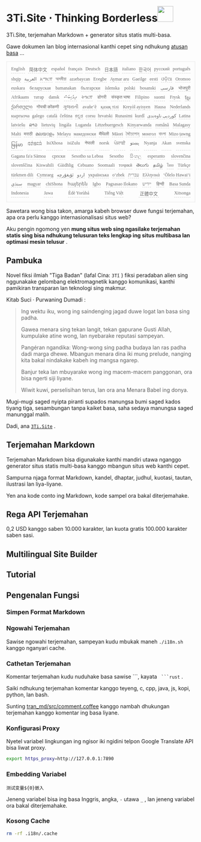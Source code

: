 <h1 style="justify-content:space-between">3Ti.Site ⋅ Thinking Borderless<img src="//i-01.eu.org/3Ti/logo.svg" style="user-select:none;margin-top:-1px;width:42px"></h1>

3Ti.Site, terjemahan Markdown + generator situs statis multi-basa.

Gawe dokumen lan blog internasional kanthi cepet sing ndhukung [atusan basa](https://github.com/i18n-site/node/blob/main/lang/src/index.js) ...

<pre class="langli" style="display:flex;flex-wrap:wrap;background:transparent;border:1px solid #eee;font-size:12px;box-shadow:0 0 3px inset #eee;padding:12px 5px 4px 12px;justify-content:space-between;"><style>pre.langli i{font-weight:300;font-family:s;margin-right:7px;margin-bottom:8px;font-style:normal;color:#666;border-bottom:1px dashed #ccc;}</style><i>English</i><i> 简体中文 </i><i>español</i><i>français</i><i>Deutsch</i><i> 日本語 </i><i>italiano</i><i>한국어</i><i>русский</i><i>português</i><i>shqip</i><i>‫العربية‬</i><i>አማርኛ</i><i>অসমীয়া</i><i>azərbaycan</i><i>Eʋegbe</i><i>Aymar aru</i><i>Gaeilge</i><i>eesti</i><i>ଓଡ଼ିଆ</i><i>Oromoo</i><i>euskara</i><i>беларуская</i><i>bamanakan</i><i>български</i><i>íslenska</i><i>polski</i><i>bosanski</i><i>‫فارسی‬</i><i>भोजपुरी</i><i>Afrikaans</i><i>татар</i><i>dansk</i><i>‫ދިވެހިބަސް‬</i><i>ትግርኛ</i><i>डोगरी</i><i>संस्कृत भाषा</i><i>Filipino</i><i>suomi</i><i>Frysk</i><i>ខ្មែរ</i><i>ქართული</i><i>गोंयची कोंकणी</i><i>ગુજરાતી</i><i>avañe’ẽ</i><i>қазақ тілі</i><i>Kreyòl ayisyen</i><i>Hausa</i><i>Nederlands</i><i>кыргызча</i><i>galego</i><i>català</i><i>čeština</i><i>ಕನ್ನಡ</i><i>corsu</i><i>hrvatski</i><i>Runasimi</i><i>kurdî</i><i>‫کوردیی ناوەندی‬</i><i>Latina</i><i>latviešu</i><i>ລາວ</i><i>lietuvių</i><i>lingála</i><i>Luganda</i><i>Lëtzebuergesch</i><i>Kinyarwanda</i><i>română</i><i>Malagasy</i><i>Malti</i><i>मराठी</i><i>മലയാളം</i><i>Melayu</i><i>македонски</i><i>मैथिली</i><i>Māori</i><i>মৈতৈলোন্</i><i>монгол</i><i>বাংলা</i><i>Mizo ṭawng</i><i>မြန်မာ</i><i>𞄀𞄄𞄰𞄩𞄍𞄜𞄰</i><i>IsiXhosa</i><i>isiZulu</i><i>नेपाली</i><i>norsk</i><i>ਪੰਜਾਬੀ</i><i>‫پښتو‬</i><i>Nyanja</i><i>Akan</i><i>svenska</i><i>Gagana fa'a Sāmoa</i><i>српски</i><i>Sesotho sa Leboa</i><i>Sesotho</i><i>සිංහල</i><i>esperanto</i><i>slovenčina</i><i>slovenščina</i><i>Kiswahili</i><i>Gàidhlig</i><i>Cebuano</i><i>Soomaali</i><i>тоҷикӣ</i><i>తెలుగు</i><i>தமிழ்</i><i>ไทย</i><i>Türkçe</i><i>türkmen dili</i><i>Cymraeg</i><i>‫ئۇيغۇرچە‬</i><i>‫اردو‬</i><i>українська</i><i>o‘zbek</i><i>‫עברית‬</i><i>Ελληνικά</i><i>ʻŌlelo Hawaiʻi</i><i>‫سنڌي‬</i><i>magyar</i><i>chiShona</i><i>հայերեն</i><i>Igbo</i><i>Pagsasao Ilokano</i><i>‫ייִדיש‬</i><i>हिन्दी</i><i>Basa Sunda</i><i>Indonesia</i><i>Jawa</i><i>Èdè Yorùbá</i><i>Tiếng Việt</i><i> 正體中文 </i><i>Xitsonga</i></pre>

Sawetara wong bisa takon, amarga kabeh browser duwe fungsi terjemahan, apa ora perlu kanggo internasionalisasi situs web?

Aku pengin ngomong yen **mung situs web sing ngasilake terjemahan statis sing bisa ndhukung telusuran teks lengkap ing situs multibasa lan optimasi mesin telusur** .

## Pambuka

Novel fiksi ilmiah &quot;Tiga Badan&quot; (lafal Cina: `3Tǐ` ) fiksi peradaban alien sing nggunakake gelombang elektromagnetik kanggo komunikasi, kanthi pamikiran transparan lan teknologi sing makmur.

Kitab Suci · Purwaning Dumadi :

> Ing wektu iku, wong ing saindenging jagad duwe logat lan basa sing padha.
>
> Gawea menara sing tekan langit, tekan gapurane Gusti Allah, kumpulake atine wong, lan nyebarake reputasi sampeyan.
>
> Pangéran ngandika: Wong-wong sing padha budaya lan ras padha dadi marga dhewe. Mbangun menara dina iki mung prelude, nanging kita bakal nindakake kabeh ing mangsa ngarep.
>
> Banjur teka lan mbuyarake wong ing macem-macem panggonan, ora bisa ngerti siji liyane.
>
> Wiwit kuwi, perselisihan terus, lan ora ana Menara Babel ing donya.

Mugi-mugi saged nyipta piranti supados manungsa bumi saged kados tiyang tiga, sesambungan tanpa kaiket basa, saha sedaya manungsa saged manunggal malih.

Dadi, ana [`3Ti.Site`](//3Ti.Site) .

## Terjemahan Markdown

Terjemahan Markdown bisa digunakake kanthi mandiri utawa nganggo generator situs statis multi-basa kanggo mbangun situs web kanthi cepet.

Sampurna njaga format Markdown, kandel, dhaptar, judhul, kuotasi, tautan, ilustrasi lan liya-liyane.

Yen ana kode conto ing Markdown, kode sampel ora bakal diterjemahake.

## Rega API Terjemahan

0,2 USD kanggo saben 10.000 karakter, lan kuota gratis 100.000 karakter saben sasi.

## Multilingual Site Builder

## Tutorial

## Pengenalan Fungsi

### Simpen Format Markdown

### Ngowahi Terjemahan

Sawise ngowahi terjemahan, sampeyan kudu mbukak maneh `./i18n.sh` kanggo nganyari cache.

### Cathetan Terjemahan

Komentar terjemahan kudu nuduhake basa sawise \```, kayata ` ```rust` .

Saiki ndhukung terjemahan komentar kanggo teyeng, c, cpp, java, js, kopi, python, lan bash.

Sunting [tran_md/src/comment.coffee](https://github.com/i18n-site/node/blob/main/tran_md/src/comment.coffee) kanggo nambah dhukungan terjemahan kanggo komentar ing basa liyane.

### Konfigurasi Proxy

Nyetel variabel lingkungan ing ngisor iki ngidini telpon Google Translate API bisa liwat proxy.

```bash
export https_proxy=http://127.0.0.1:7890
```

### Embedding Variabel

```
测试变量${0}嵌入
```

Jeneng variabel bisa ing basa Inggris, angka, `-` utawa `_` , lan jeneng variabel ora bakal diterjemahake.

### Kosong Cache

```bash
rm -rf .i18n/.cache
```

